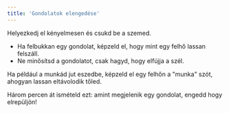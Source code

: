 ```yaml
---
title: 'Gondolatok elengedése'
---
```


Helyezkedj el kényelmesen és csukd be a szemed.

- Ha felbukkan egy gondolat, képzeld el, hogy mint egy felhő lassan felszáll.
- Ne minősítsd a gondolatot, csak hagyd, hogy elfújja a szél.

Ha például a munkád jut eszedbe, képzeld el egy felhőn a "munka" szót, ahogyan lassan eltávolodik tőled.

Három percen át ismételd ezt: amint megjelenik egy gondolat, engedd hogy elrepüljön!
